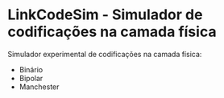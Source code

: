 # LinkCodeSim - Simulador de codificações na camada física
Simulador experimental de codificações na camada física:
- Binário
- Bipolar
- Manchester

